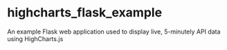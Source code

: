 # highcharts_flask_example
An example Flask web application used to display live, 5-minutely API data using HighCharts.js
